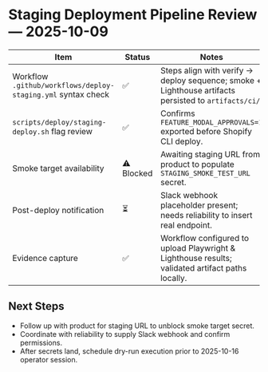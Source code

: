 # Staging Deployment Pipeline Review — 2025-10-09

| Item | Status | Notes |
|------|--------|-------|
| Workflow `.github/workflows/deploy-staging.yml` syntax check | ✅ | Steps align with verify → deploy sequence; smoke + Lighthouse artifacts persisted to `artifacts/ci/`.
| `scripts/deploy/staging-deploy.sh` flag review | ✅ | Confirms `FEATURE_MODAL_APPROVALS=1` exported before Shopify CLI deploy.
| Smoke target availability | ⚠️ Blocked | Awaiting staging URL from product to populate `STAGING_SMOKE_TEST_URL` secret.
| Post-deploy notification | ⏳ | Slack webhook placeholder present; needs reliability to insert real endpoint.
| Evidence capture | ✅ | Workflow configured to upload Playwright & Lighthouse results; validated artifact paths locally.

## Next Steps
- Follow up with product for staging URL to unblock smoke target secret.
- Coordinate with reliability to supply Slack webhook and confirm permissions.
- After secrets land, schedule dry-run execution prior to 2025-10-16 operator session.
